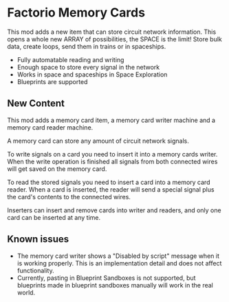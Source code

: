 # Factorio Memory Cards
This mod adds a new item that can store circuit network information. This opens a whole new ARRAY of possibilities, the SPACE is the limit! Store bulk data, create loops, send them in trains or in spaceships.

* Fully automatable reading and writing
* Enough space to store every signal in the network
* Works in space and spaceships in Space Exploration
* Blueprints are supported

## New Content
This mod adds a memory card item, a memory card writer machine and a memory card reader machine.

A memory card can store any amount of circuit network signals. 

To write signals on a card you need to insert it into a memory cards writer. When the write operation is finished all signals from both connected wires will get saved on the memory card. 

To read the stored signals you need to insert a card into a memory card reader. When a card is inserted, the reader will send a special signal plus the card's contents to the connected wires.

Inserters can insert and remove cards into writer and readers, and only one card can be inserted at any time.

## Known issues

* The memory card writer shows a "Disabled by script" message when it is working properly. This is an implementation detail and does not affect functionality.
* Currently, pasting in Blueprint Sandboxes is not supported, but blueprints made in blueprint sandboxes manually will work in the real world.